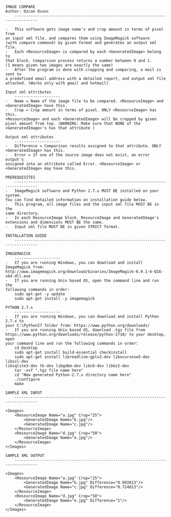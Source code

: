 
	IMAGE COMPARE
	Author: Ozcan Ovunc
        --------------------------------------------------------------------------------
	
	-	This software gets image name's and crop amount in terms of pixel from
	an input xml file, and compares them using ImageMagick software 
	(with compare command) by given format and generates an output xml file.
	-	Each <ResourceImage> is compared by each <GeneratedImage> belong to 
	that block. Comparison process returns a number between 0 and 1.
	(1 means given two images are exactly the same) 
	-	After the program is done with cropping and comparing, a mail is sent to 
	a predefined email address with a detailed report, and output xml file 
	attached. (Works only with gmail and hotmail)
	
	Input xml attributes
        --------------------
	-	Name = Name of the image file to be compared. <ResourceImage> and 
	<GeneratedImage> have this.
	-	Crop = Crop amount in terms of pixel. ONLY <ResourceImage> has this.
	<ResourceImage> and each <GeneratedImage> will be cropped by given 
	pixel amount from top. (WARNING: Make sure that NONE of the 
	<GeneratedImage>'s has that attribute )
	
	Output xml attributes
        --------------------
	-	Difference = Comparison results assigned to that attribute. ONLY 
	<GeneratedImage> has this.
	-	Error = If one of the source image does not exist, an error output's 
	assigned into an attribute called Error. <ResourceImage> or 
	<GeneratedImage> may have this.

	PREREQUISITES
        --------------------------------------------------------------------------------
	-	ImageMagick software and Python 2.7.x MUST BE installed on your system. 
	You can find detailed information on installation guide below.
	-	This program, all image files and the input xml file MUST BE in the 
	same directory.
	-	In each ResourceImage block, ResourceImage and GeneratedImage's 
	extensions and dimensions MUST BE the same.
	-	Input xml file MUST BE in given STRICT format.
	
	INSTALLATION GUIDE
        --------------------------------------------------------------------------------
	
	IMAGEMAGICK
        --------------------	
	-	If you are running Windows, you can download and install ImageMagick from:
	http://www.imagemagick.org/download/binaries/ImageMagick-6.9.1-6-Q16-x64-dll.exe
	-	If you are running Unix based OS, open the command line and run the 
	following commands in order:
		sudo apt-get -y update
		sudo apt-get install -y imagemagick
	
	PYTHON 2.7.x
        --------------------	
	-	If you are running Windows, you can download and install Python 2.7.x to 
	your C:\Python27 folder from: https://www.python.org/downloads/
	-	If you are running Unix based OS, download .tgz file from 
	https://www.python.org/downloads/release/python-2710/ to your desktop, open 
	your command line and run the following commands in order:
		cd Desktop
		sudo apt-get install build-essential checkinstall
		sudo apt-get install libreadline-gplv2-dev libncursesw5-dev libssl-dev 
	libsqlite3-dev tk-dev libgdbm-dev libc6-dev libbz2-dev
		tar -xvf ".tgz file name here"
		cd "New generated Python-2.7.x directory name here"
		./configure
		make

	SAMPLE XML INPUT
        --------------------------------------------------------------------------------
	
	<Images>
		<ResourceImage Name="a.jpg" Crop="25">
			<GeneratedImage Name="b.jpg"/>			
			<GeneratedImage Name="c.jpg"/>
		</ResourceImage>
		<ResourceImage Name="d.jpg" Crop="50">
			<GeneratedImage Name="e.jpg"/>
		</ResourceImage>
	</Images>

	SAMPLE XML OUTPUT
        --------------------------------------------------------------------------------
 
	<Images>
		<ResourceImage Name="a.jpg" Crop="25">
			<GeneratedImage Name="b.jpg" Difference="0.992813"/>			
			<GeneratedImage Name="c.jpg" Difference="0.724813"/>
		</ResourceImage>
		<ResourceImage Name="d.jpg" Crop="50">
			<GeneratedImage Name="e.jpg" Difference="1"/>
		</ResourceImage>
	</Images>
